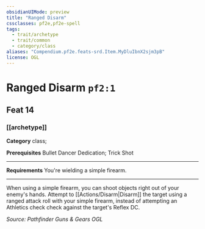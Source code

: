 ```yaml
---
obsidianUIMode: preview
title: "Ranged Disarm"
cssclasses: pf2e,pf2e-spell
tags:
  - trait/archetype
  - trait/common
  - category/class
aliases: "Compendium.pf2e.feats-srd.Item.MyDluIbnX2sjm3pB"
license: OGL
---
```

# Ranged Disarm `pf2:1`
## Feat 14
### [[archetype]]

**Category** class; 



**Prerequisites** Bullet Dancer Dedication; Trick Shot
* * *
**Requirements** You're wielding a simple firearm.

* * *

When using a simple firearm, you can shoot objects right out of your enemy's hands. Attempt to [[Actions/Disarm|Disarm]] the target using a ranged attack roll with your simple firearm, instead of attempting an Athletics check check against the target's Reflex DC.

*Source: Pathfinder Guns & Gears*
*OGL*